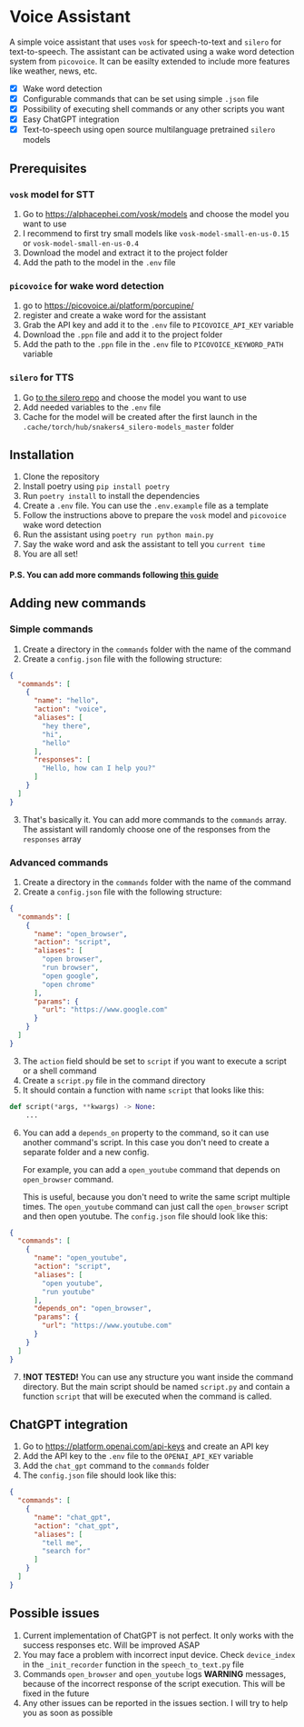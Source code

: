 # Voice Assistant
A simple voice assistant that uses `vosk` for speech-to-text and `silero` for text-to-speech. The assistant can be activated using a wake word detection system from `picovoice`.
It can be easilty extended to include more features like weather, news, etc.
- [x] Wake word detection
- [x] Configurable commands that can be set using simple `.json` file
- [x] Possibility of executing shell commands or any other scripts you want
- [x] Easy ChatGPT integration
- [x] Text-to-speech using open source multilanguage pretrained `silero` models

## Prerequisites

### `vosk` model for **STT**
1. Go to https://alphacephei.com/vosk/models and choose the model you want to use
2. I recommend to first try small models like `vosk-model-small-en-us-0.15` or `vosk-model-small-en-us-0.4`
3. Download the model and extract it to the project folder
4. Add the path to the model in the `.env` file

### `picovoice` for wake word detection
1. go to https://picovoice.ai/platform/porcupine/ 
2. register and create a wake word for the assistant
3. Grab the API key and add it to the `.env` file to `PICOVOICE_API_KEY` variable
4. Download the `.ppn` file and add it to the project folder
5. Add the path to the `.ppn` file in the `.env` file to `PICOVOICE_KEYWORD_PATH` variable

### `silero` for **TTS**
1. Go [to the silero repo](https://github.com/snakers4/silero-models/blob/6b0bb8a7637d791fbb7adf22c56af1c89758ff19/models.yml#L323) and choose the model you want to use
2. Add needed variables to the `.env` file
3. Cache for the model will be created after the first launch in the `.cache/torch/hub/snakers4_silero-models_master` folder

## Installation
1. Clone the repository
2. Install poetry using `pip install poetry`
3. Run `poetry install` to install the dependencies
4. Create a `.env` file. You can use the `.env.example` file as a template
5. Follow the instructions above to prepare the `vosk` model and `picovoice` wake word detection
6. Run the assistant using `poetry run python main.py`
7. Say the wake word and ask the assistant to tell you `current time`
8. You are all set!
#### P.S. You can add more commands following [this guide](#adding-new-commands)

## Adding new commands
### Simple commands
1. Create a directory in the `commands` folder with the name of the command
2. Create a `config.json` file with the following structure:
```json
{
  "commands": [
    {
      "name": "hello",
      "action": "voice",
      "aliases": [
        "hey there",
        "hi",
        "hello"
      ],
      "responses": [
        "Hello, how can I help you?"
      ]
    }
  ]
}
```
3. That's basically it. You can add more commands to the `commands` array. The assistant will randomly choose one of the responses from the `responses` array

### Advanced commands
1. Create a directory in the `commands` folder with the name of the command
2. Create a `config.json` file with the following structure:
```json
{
  "commands": [
    {
      "name": "open_browser",
      "action": "script",
      "aliases": [
        "open browser",
        "run browser",
        "open google",
        "open chrome"
      ],
      "params": {
        "url": "https://www.google.com"
      }
    }
  ]
}
```
3. The `action` field should be set to `script` if you want to execute a script or a shell command
4. Create a `script.py` file in the command directory
5. It should contain a function with name `script` that looks like this:
```python
def script(*args, **kwargs) -> None:
    ...
```
6. You can add a `depends_on` property to the command, so it can use another command's script. In this case you don't need to create a separate folder and a new config.
    
    For example, you can add a `open_youtube` command that depends on `open_browser` command. 
    
    This is useful, because you don't need to write the same script multiple times. The `open_youtube` command can just call the `open_browser` script and then open youtube. The `config.json` file should look like this:
```json
{
  "commands": [
    {
      "name": "open_youtube",
      "action": "script",
      "aliases": [
        "open youtube",
        "run youtube"
      ],
      "depends_on": "open_browser",
      "params": {
        "url": "https://www.youtube.com"
      }
    }
  ]
}
```
7. **!NOT TESTED!** You can use any structure you want inside the command directory. But the main script should be named `script.py` and contain a function `script` that will be executed when the command is called.

## ChatGPT integration
1. Go to https://platform.openai.com/api-keys and create an API key
2. Add the API key to the `.env` file to the `OPENAI_API_KEY` variable
3. Add the `chat_gpt` command to the `commands` folder
4. The `config.json` file should look like this:
```json
{
  "commands": [
    {
      "name": "chat_gpt",
      "action": "chat_gpt",
      "aliases": [
        "tell me",
        "search for"
      ]
    }
  ]
}
```

## Possible issues
1. Current implementation of ChatGPT is not perfect. It only works with the success responses etc. Will be improved ASAP
2. You may face a problem with incorrect input device. Check `device_index` in the `_init_recorder` function in the `speech_to_text.py` file
3. Commands `open_browser` and `open_youtube` logs **WARNING** messages, because of the incorrect response of the script execution. This will be fixed in the future 
4. Any other issues can be reported in the issues section. I will try to help you as soon as possible
